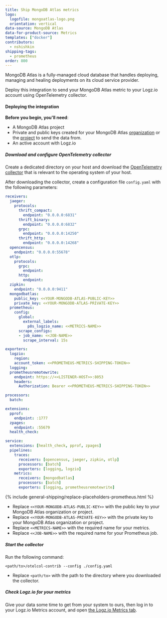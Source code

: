 ```yaml
---
title: Ship MongoDB Atlas metrics
logo:
  logofile: mongoatlas-logo.png
  orientation: vertical
data-source: MongoDB Atlas
data-for-product-source: Metrics
templates: ["docker"]
contributors:
  - nshishkin
shipping-tags:  
  - prometheus
order: 800
---
```


MongoDB Atlas is a fully-managed cloud database that handles deploying, managing and healing deployments on its cloud service provider.  

Deploy this integration to send your MongoDB Atlas metric to your Logz.io account using OpenTelemetry collector.


#### Deploying the integration

**Before you begin, you'll need**:

* A MongoDB Atlas project
* Private and public keys created for your MongoDB Atlas [organization](https://docs.atlas.mongodb.com/tutorial/configure-api-access/organization/create-one-api-key/) or the [project](https://docs.atlas.mongodb.com/tutorial/configure-api-access/project/create-one-api-key/) to send the data from.
* An active account with Logz.io

<div class="tasklist">

##### Download and configure OpenTelemetry collector

Create a dedicated directory on your host and download the [OpenTelemetry collector](https://github.com/open-telemetry/opentelemetry-collector-contrib/releases/) that is relevant to the operating system of your host.

After downloading the collector, create a configuration file `config.yaml` with the following parameters:

```yaml
receivers:
  jaeger:
    protocols:
      thrift_compact:
        endpoint: "0.0.0.0:6831"
      thrift_binary:
        endpoint: "0.0.0.0:6832"
      grpc:
        endpoint: "0.0.0.0:14250"
      thrift_http:
        endpoint: "0.0.0.0:14268"
  opencensus:
    endpoint: "0.0.0.0:55678"
  otlp:
    protocols:
      grpc:
        endpoint:
      http:
        endpoint:
  zipkin:
    endpoint: "0.0.0.0:9411"
  mongodbatlas:
    public_key: <<YOUR-MONGODB-ATLAS-PUBLIC-KEY>>
    private_key: <<YOUR-MONGODB-ATLAS-PRIVATE-KEY>>
  prometheus:
    config:
      global:
        external_labels:
          p8s_logzio_name: <<METRICS-NAME>>
      scrape_configs:
      - job_name: <<JOB-NAME>>
        scrape_interval: 15s

exporters:
  logzio:
    region:
    account_token: <<PROMETHEUS-METRICS-SHIPPING-TOKEN>>
  logging:
  prometheusremotewrite:
    endpoint: https://<<LISTENER-HOST>>:8053
    headers:
      Authorization: Bearer <<PROMETHEUS-METRICS-SHIPPING-TOKEN>>

processors:
  batch:

extensions:
  pprof:
    endpoint: :1777
  zpages:
    endpoint: :55679
  health_check:

service:
  extensions: [health_check, pprof, zpages]
  pipelines:
    traces:
      receivers: [opencensus, jaeger, zipkin, otlp]
      processors: [batch]
      exporters: [logging, logzio]
    metrics:
      receivers: [mongodbatlas]
      processors: [batch]
      exporters: [logging, prometheusremotewrite]
```

{% include general-shipping/replace-placeholders-prometheus.html %}
* Replace `<<YOUR-MONGODB-ATLAS-PUBLIC-KEY>>` with the public key to your MongoDB Atlas organization or project.
* Replace `<<YOUR-MONGODB-ATLAS-PRIVATE-KEY>>` with the private key to your MongoDB Atlas organization or project.
* Replace `<<METRICS-NAME>>` with the required name for your metrics.
* Replace `<<JOB-NAME>>` with the required name for your Prometheus job.

##### Start the collector

Run the following command:

```shell
<path/to>/otelcol-contrib --config ./config.yaml
```

* Replace `<path/to>` with the path to the directory where you downloaded the collector.

##### Check Logz.io for your metrics

Give your data some time to get from your system to ours, then log in to your Logz.io Metrics account, and open [the Logz.io Metrics tab](https://app.logz.io/#/dashboard/metrics/).


</div>
